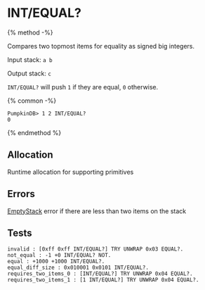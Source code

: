 # INT/EQUAL?

{% method -%}

Compares two topmost items for equality as signed big integers.

Input stack: `a b`

Output stack: `c`

`INT/EQUAL?` will push `1` if they are equal, `0` otherwise.

{% common -%}

```
PumpkinDB> 1 2 INT/EQUAL?
0
```

{% endmethod %}

## Allocation

Runtime allocation for supporting primitives

## Errors

[EmptyStack](./errors/EmptyStack.md) error if there are less than two items on the stack

## Tests

```test
invalid : [0xff 0xff INT/EQUAL?] TRY UNWRAP 0x03 EQUAL?.
not_equal : -1 +0 INT/EQUAL? NOT.
equal : +1000 +1000 INT/EQUAL?.
equal_diff_size : 0x010001 0x0101 INT/EQUAL?.
requires_two_items_0 : [INT/EQUAL?] TRY UNWRAP 0x04 EQUAL?.
requires_two_items_1 : [1 INT/EQUAL?] TRY UNWRAP 0x04 EQUAL?.
```
